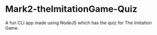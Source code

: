 # Mark2-theImitationGame-Quiz
A fun CLI app made using NodeJS which has the quiz for The Imitation Game. 
